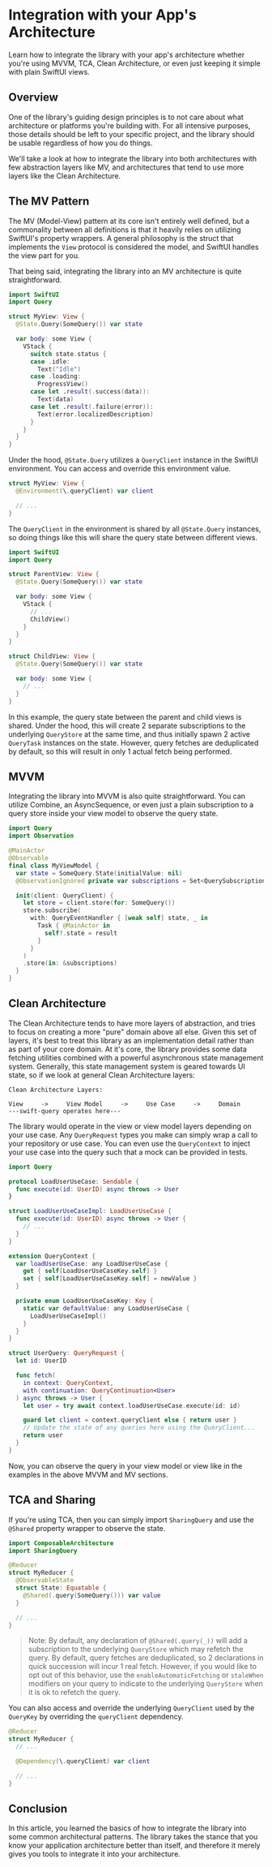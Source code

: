 # Integration with your App's Architecture

Learn how to integrate the library with your app's architecture whether you're using MVVM, TCA, Clean Architecture, or even just keeping it simple with plain SwiftUI views.

## Overview

One of the library's guiding design principles is to not care about what architecture or platforms you're building with. For all intensive purposes, those details should be left to your specific project, and the library should be usable regardless of how you do things.

We'll take a look at how to integrate the library into both architectures with few abstraction layers like MV, and architectures that tend to use more layers like the Clean Architecture.

## The MV Pattern

The MV (Model-View) pattern at its core isn't entirely well defined, but a commonality between all definitions is that it heavily relies on utilizing SwiftUI's property wrappers. A general philosophy is the struct that implements the `View` protocol is considered the model, and SwiftUI handles the view part for you.

That being said, integrating the library into an MV architecture is quite straightforward.

```swift
import SwiftUI
import Query

struct MyView: View {
  @State.Query(SomeQuery()) var state

  var body: some View {
    VStack {
      switch state.status {
      case .idle:
        Text("Idle")
      case .loading:
        ProgressView()
      case let .result(.success(data)):
        Text(data)
      case let .result(.failure(error)):
        Text(error.localizedDescription)
      }
    }
  }
}
```

Under the hood, `@State.Query` utilizes a `QueryClient` instance in the SwiftUI environment. You can access and override this environment value.

```swift
struct MyView: View {
  @Environment(\.queryClient) var client

  // ...
}
```

The `QueryClient` in the environment is shared by all `@State.Query` instances, so doing things like this will share the query state between different views.

```swift
import SwiftUI
import Query

struct ParentView: View {
  @State.Query(SomeQuery()) var state

  var body: some View {
    VStack {
      // ...
      ChildView()
    }
  }
}

struct ChildView: View {
  @State.Query(SomeQuery()) var state

  var body: some View {
    // ...
  }
}
```

In this example, the query state between the parent and child views is shared. Under the hood, this will create 2 separate subscriptions to the underlying `QueryStore` at the same time, and thus initially spawn 2 active `QueryTask` instances on the state. However, query fetches are deduplicated by default, so this will result in only 1 actual fetch being performed.

## MVVM

Integrating the library into MVVM is also quite straightforward. You can utilize Combine, an AsyncSequence, or even just a plain subscription to a query store inside your view model to observe the query state.

```swift
import Query
import Observation

@MainActor
@Observable
final class MyViewModel {
  var state = SomeQuery.State(initialValue: nil)
  @ObservationIgnored private var subscriptions = Set<QuerySubscription>()

  init(client: QueryClient) {
    let store = client.store(for: SomeQuery())
    store.subscribe(
      with: QueryEventHandler { [weak self] state, _ in
        Task { @MainActor in
          self?.state = result
        }
      }
    )
    .store(in: &subscriptions)
  }
}
```

## Clean Architecture

The Clean Architecture tends to have more layers of abstraction, and tries to focus on creating a more "pure" domain above all else. Given this set of layers, it's best to treat this library as an implementation detail rather than as part of your core domain. At it's core, the library provides some data fetching utilities combined with a powerful asynchronous state management system. Generally, this state management system is geared towards UI state, so if we look at general Clean Architecture layers:

```
Clean Architecture Layers:

View     ->     View Model     ->     Use Case     ->     Domain
---swift-query operates here---
```

The library would operate in the view or view model layers depending on your use case. Any `QueryRequest` types you make can simply wrap a call to your repository or use case. You can even use the `QueryContext` to inject your use case into the query such that a mock can be provided in tests.

```swift
import Query

protocol LoadUserUseCase: Sendable {
  func execute(id: UserID) async throws -> User
}

struct LoadUserUseCaseImpl: LoadUserUseCase {
  func execute(id: UserID) async throws -> User {
    // ...
  }
}

extension QueryContext {
  var loadUserUseCase: any LoadUserUseCase {
    get { self[LoadUserUseCaseKey.self] }
    set { self[LoadUserUseCaseKey.self] = newValue }
  }

  private enum LoadUserUseCaseKey: Key {
    static var defaultValue: any LoadUserUseCase {
      LoadUserUseCaseImpl()
    }
  }
}

struct UserQuery: QueryRequest {
  let id: UserID

  func fetch(
    in context: QueryContext,
    with continuation: QueryContinuation<User>
  ) async throws -> User {
    let user = try await context.loadUserUseCase.execute(id: id)

    guard let client = context.queryClient else { return user }
    // Update the state of any queries here using the QueryClient...
    return user
  }
}
```

Now, you can observe the query in your view model or view like in the examples in the above MVVM and MV sections.

## TCA and Sharing

If you're using TCA, then you can simply import `SharingQuery` and use the `@Shared` property wrapper to observe the state.

```swift
import ComposableArchitecture
import SharingQuery

@Reducer
struct MyReducer {
  @ObservableState
  struct State: Equatable {
    @Shared(.query(SomeQuery())) var value
  }

  // ...
}
```

> Note: By default, any declaration of `@Shared(.query(_))` will add a subscription to the underlying `QueryStore` which may refetch the query. By default, query fetches are deduplicated, so 2 declarations in quick succession will incur 1 real fetch. However, if you would like to opt out of this behavior, use the `enableAutomaticFetching` or `staleWhen` modifiers on your query to indicate to the underlying `QueryStore` when it is ok to refetch the query.

You can also access and override the underlying `QueryClient` used by the `QueryKey` by overriding the `queryClient` dependency.

```swift
@Reducer
struct MyReducer {
  // ...

  @Dependency(\.queryClient) var client

  // ...
}
```

## Conclusion

In this article, you learned the basics of how to integrate the library into some common architectural patterns. The library takes the stance that you know your application architecture better than itself, and therefore it merely gives you tools to integrate it into your architecture.
